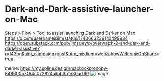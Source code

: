 # Dark-and-Dark-assistive-launcher-on-Mac
Steps > Flow > Tool to assist launching Dark and Darker on Mac
https://x.com/usernameisjim/status/1840663239140499934
https://open.substack.com/pub/jimsuley/p/overwatch-2-and-dark-and-darker-assistive?r=f43hg&utm_campaign=post&utm_medium=web&showWelcomeOnShare=true

meme: https://my.spline.design/macbookprocopy-84860057464c072824a6bb3b1e30ac09/
![image](https://github.com/user-attachments/assets/fdc6551e-86ea-4293-ba34-f44f9f2be63b)
